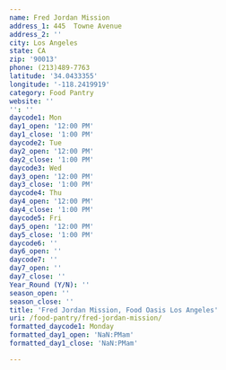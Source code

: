 ```yaml
---
name: Fred Jordan Mission
address_1: 445  Towne Avenue
address_2: ''
city: Los Angeles
state: CA
zip: '90013'
phone: (213)489-7763
latitude: '34.0433355'
longitude: '-118.2419919'
category: Food Pantry
website: ''
'': ''
daycode1: Mon
day1_open: '12:00 PM'
day1_close: '1:00 PM'
daycode2: Tue
day2_open: '12:00 PM'
day2_close: '1:00 PM'
daycode3: Wed
day3_open: '12:00 PM'
day3_close: '1:00 PM'
daycode4: Thu
day4_open: '12:00 PM'
day4_close: '1:00 PM'
daycode5: Fri
day5_open: '12:00 PM'
day5_close: '1:00 PM'
daycode6: ''
day6_open: ''
daycode7: ''
day7_open: ''
day7_close: ''
Year_Round (Y/N): ''
season_open: ''
season_close: ''
title: 'Fred Jordan Mission, Food Oasis Los Angeles'
uri: /food-pantry/fred-jordan-mission/
formatted_daycode1: Monday
formatted_day1_open: 'NaN:PMam'
formatted_day1_close: 'NaN:PMam'

---
```

